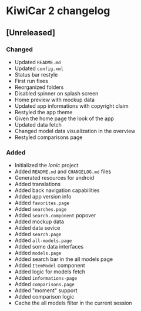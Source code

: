 # KiwiCar 2 changelog

## [Unreleased]

### Changed
- Updated `README.md`
- Updated `config.xml`
- Status bar restyle
- First run fixes
- Reorganized folders
- Disabled spinner on splash screen
- Home preview with mockup data
- Updated app informations with copyright claim
- Restyled the app theme
- Given the home page the look of the app
- Updated data fetch
- Changed model data visualization in the overview
- Restyled comparisons page

### Added
- Initialized the _Ionic_ project
- Added `README.md` and `CHANGELOG.md` files
- Generated resources for android
- Added translations
- Added back navigation capabilities
- Added app version info
- Added `favorites.page`
- Added `searches.page`
- Added `search.component` popover
- Added mockup data
- Added data sevice
- Added `search.page`
- Added `all-models.page`
- Added some data interfaces
- Added `models.page`
- Added search bar in the all models page
- Added `ItemModel` component
- Added logic for models fetch
- Added `informations-page`
- Added `comparisons.page`
- Added "moment" support
- Added comparison logic
- Cache the all models filter in the current session
